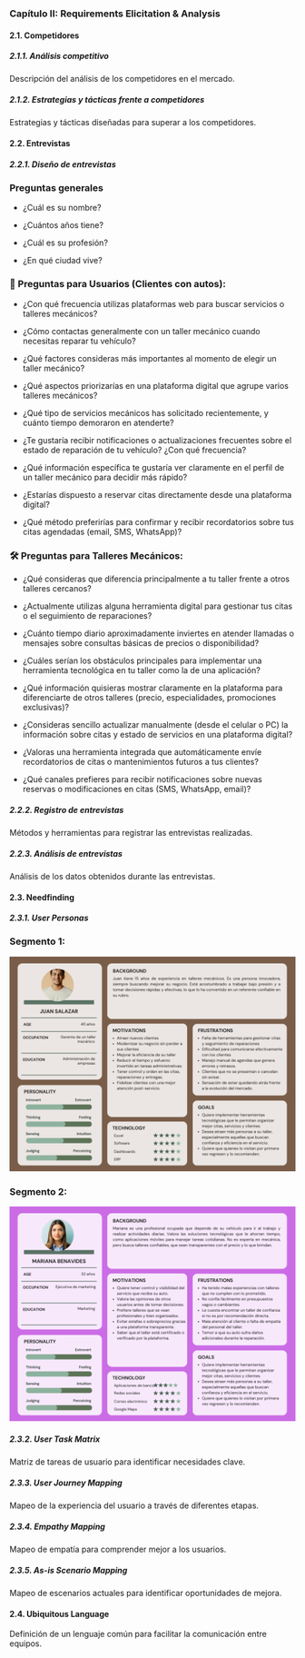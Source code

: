 ### Capítulo II: Requirements Elicitation & Analysis

#### 2.1. Competidores

##### 2.1.1. Análisis competitivo
Descripción del análisis de los competidores en el mercado.

##### 2.1.2. Estrategias y tácticas frente a competidores
Estrategias y tácticas diseñadas para superar a los competidores.

#### 2.2. Entrevistas

##### 2.2.1. Diseño de entrevistas

### **Preguntas generales**

- ¿Cuál es su nombre?

- ¿Cuántos años tiene?

- ¿Cuál es su profesión?

- ¿En qué ciudad vive?

### **🚗 Preguntas para Usuarios (Clientes con autos):**

- ¿Con qué frecuencia utilizas plataformas web para buscar servicios o talleres mecánicos?

- ¿Cómo contactas generalmente con un taller mecánico cuando necesitas reparar tu vehículo?

- ¿Qué factores consideras más importantes al momento de elegir un taller mecánico?

- ¿Qué aspectos priorizarías en una plataforma digital que agrupe varios talleres mecánicos?

- ¿Qué tipo de servicios mecánicos has solicitado recientemente, y cuánto tiempo demoraron en atenderte?

- ¿Te gustaría recibir notificaciones o actualizaciones frecuentes sobre el estado de reparación de tu vehículo? ¿Con qué frecuencia?

- ¿Qué información específica te gustaría ver claramente en el perfil de un taller mecánico para decidir más rápido?

- ¿Estarías dispuesto a reservar citas directamente desde una plataforma digital?

- ¿Qué método preferirías para confirmar y recibir recordatorios sobre tus citas agendadas (email, SMS, WhatsApp)?



### **🛠️ Preguntas para Talleres Mecánicos:**

- ¿Qué consideras que diferencia principalmente a tu taller frente a otros talleres cercanos?

- ¿Actualmente utilizas alguna herramienta digital para gestionar tus citas o el seguimiento de reparaciones?

- ¿Cuánto tiempo diario aproximadamente inviertes en atender llamadas o mensajes sobre consultas básicas de precios o disponibilidad?

- ¿Cuáles serían los obstáculos principales para implementar una herramienta tecnológica en tu taller como la de una aplicación?

- ¿Qué información quisieras mostrar claramente en la plataforma para diferenciarte de otros talleres (precio, especialidades, promociones exclusivas)?

- ¿Consideras sencillo actualizar manualmente (desde el celular o PC) la información sobre citas y estado de servicios en una plataforma digital?

- ¿Valoras una herramienta integrada que automáticamente envíe recordatorios de citas o mantenimientos futuros a tus clientes?

- ¿Qué canales prefieres para recibir notificaciones sobre nuevas reservas o modificaciones en citas (SMS, WhatsApp, email)?

##### 2.2.2. Registro de entrevistas
Métodos y herramientas para registrar las entrevistas realizadas.

##### 2.2.3. Análisis de entrevistas
Análisis de los datos obtenidos durante las entrevistas.

#### 2.3. Needfinding

##### 2.3.1. User Personas

### Segmento 1:
![User_Persona-Juan](src/User_Persona-Juan.png)
### Segmento 2:
![User_Persona_Mariana](src/User_Persona_Mariana.png)

##### 2.3.2. User Task Matrix
Matriz de tareas de usuario para identificar necesidades clave.

##### 2.3.3. User Journey Mapping
Mapeo de la experiencia del usuario a través de diferentes etapas.

##### 2.3.4. Empathy Mapping
Mapeo de empatía para comprender mejor a los usuarios.

##### 2.3.5. As-is Scenario Mapping
Mapeo de escenarios actuales para identificar oportunidades de mejora.

#### 2.4. Ubiquitous Language
Definición de un lenguaje común para facilitar la comunicación entre equipos.
